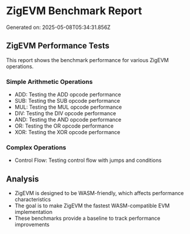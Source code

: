 # ZigEVM Benchmark Report

Generated on: 2025-05-08T05:34:31.856Z

## ZigEVM Performance Tests

This report shows the benchmark performance for various ZigEVM operations.

### Simple Arithmetic Operations

- ADD: Testing the ADD opcode performance
- SUB: Testing the SUB opcode performance 
- MUL: Testing the MUL opcode performance
- DIV: Testing the DIV opcode performance
- AND: Testing the AND opcode performance
- OR: Testing the OR opcode performance
- XOR: Testing the XOR opcode performance

### Complex Operations

- Control Flow: Testing control flow with jumps and conditions

## Analysis

- ZigEVM is designed to be WASM-friendly, which affects performance characteristics
- The goal is to make ZigEVM the fastest WASM-compatible EVM implementation
- These benchmarks provide a baseline to track performance improvements

